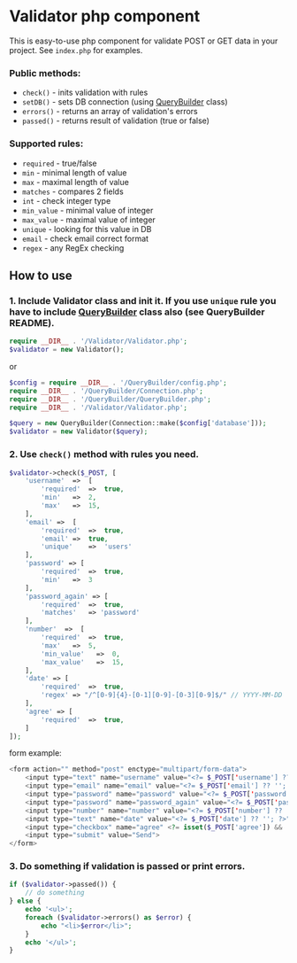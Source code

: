 # Validator php component

This is easy-to-use php component for validate POST or GET data in your project. See `index.php` for examples.
### Public methods:
- `check()` - inits validation with rules
- `setDB()` - sets DB connection (using [QueryBuilder](https://github.com/co0lc0der/QueryBuilder-component) class)
- `errors()` - returns an array of validation's errors
- `passed()` - returns result of validation (true or false)
### Supported rules:
- `required` - true/false
- `min` - minimal length of value
- `max` - maximal length of value
- `matches` - compares 2 fields
- `int` - check integer type
- `min_value` - minimal value of integer
- `max_value` - maximal value of integer
- `unique` - looking for this value in DB
- `email` - check email correct format
- `regex` - any RegEx checking
## How to use
### 1. Include Validator class and init it. If you use `unique` rule you have to include [QueryBuilder](https://github.com/co0lc0der/QueryBuilder-component) class also (see QueryBuilder README).
```php
require __DIR__ . '/Validator/Validator.php';
$validator = new Validator();
```
or
```php
$config = require __DIR__ . '/QueryBuilder/config.php';
require __DIR__ . '/QueryBuilder/Connection.php';
require __DIR__ . '/QueryBuilder/QueryBuilder.php';
require __DIR__ . '/Validator/Validator.php';

$query = new QueryBuilder(Connection::make($config['database']));
$validator = new Validator($query);
```
### 2. Use `check()` method with rules you need.
```php
$validator->check($_POST, [
	'username'  =>  [
		'required'  =>  true,
		'min'   =>  2,
		'max'   =>  15,
	],
	'email' =>  [
		'required'  =>  true,
		'email' =>  true,
		'unique'    =>  'users'
	],
	'password' => [
		'required'  =>  true,
		'min'   =>  3
	],
	'password_again' => [
		'required'  =>  true,
		'matches'   => 'password'
	],
	'number'  =>  [
		'required'  =>  true,
		'max'   =>  5,
		'min_value'   =>  0,
		'max_value'   =>  15,
	],
	'date' => [
		'required'  =>  true,
		'regex' => "/^[0-9]{4}-[0-1][0-9]-[0-3][0-9]$/" // YYYY-MM-DD
	],
	'agree' => [
		'required'  =>  true,
	]
]);
```
form example:
```php
<form action="" method="post" enctype="multipart/form-data">
	<input type="text" name="username" value="<?= $_POST['username'] ?? ''; ?>"><br>
	<input type="email" name="email" value="<?= $_POST['email'] ?? ''; ?>"><br>
	<input type="password" name="password" value="<?= $_POST['password'] ?? ''; ?>"><br>
	<input type="password" name="password_again" value="<?= $_POST['password_again'] ?? ''; ?>"><br>
	<input type="number" name="number" value="<?= $_POST['number'] ?? ''; ?>"><br>
	<input type="text" name="date" value="<?= $_POST['date'] ?? ''; ?>" placeholder="YYYY-MM-DD"><br>
	<input type="checkbox" name="agree" <?= isset($_POST['agree']) && !empty($_POST['agree']) ? 'checked' : '' ?>> I agree<br>
	<input type="submit" value="Send">
</form>
```
### 3. Do something if validation is passed or print errors.
```php
if ($validator->passed()) {
	// do something
} else {
	echo '<ul>';
	foreach ($validator->errors() as $error) {
		echo "<li>$error</li>";
	}
	echo '</ul>';
}
```

